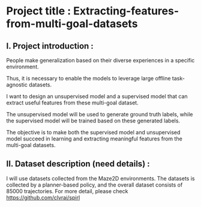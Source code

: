 # Project title : Extracting-features-from-multi-goal-datasets

## I. Project introduction : 

People make generalization based on their diverse experiences in a specific environment. 

Thus, it is necessary to enable the models to leverage large offline task-agnostic datasets.

I want to design an unsupervised model and a supervised model that can extract useful features from these multi-goal dataset.

The unsupervised model will be used to generate ground truth labels, while the supervised model will be trained based on these generated labels. 

The objective is to make both the supervised model and unsupervised model succeed in learning and extracting meaningful features from the multi-goal datasets.


## II. Dataset description (need details) : 

I will use datasets collected from the Maze2D environments. The datasets is collected by a planner-based policy, and the overall dataset consists of 85000 trajectories.
For more detail, please check https://github.com/clvrai/spirl


